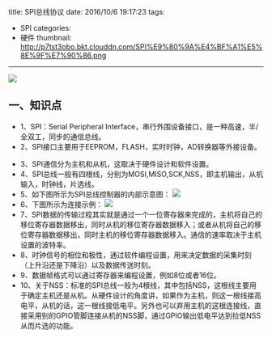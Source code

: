 title: SPI总线协议
date: 2016/10/6 19:17:23
tags:
- SPI
categories:
- 硬件
thumbnail: http://p7tst3obo.bkt.clouddn.com/SPI%E9%80%9A%E4%BF%A1%E5%8E%9F%E7%90%86.png
---


![](http://p7tst3obo.bkt.clouddn.com/SPI%E9%80%9A%E4%BF%A1%E5%8E%9F%E7%90%86.png)

## 一、知识点
- 1、SPI：Serial Peripheral Interface，串行外围设备接口，是一种高速，半/全双工，同步的通信总线。
- 2、SPI接口主要用于EEPROM，FLASH，实时时钟，AD转换器等外接设备。

<!-- more -->

- 3、SPI通信分为主机和从机，这取决于硬件设计和软件设置。
- 4、SPI总线一般有四根线，分别为MOSI,MISO,SCK,NSS，即主机输出，从机输入，时钟线，片选线。
- 5、如下图所示为SPI总线控制器的内部示意图：
![](http://p7tst3obo.bkt.clouddn.com/SPI%E5%86%85%E9%83%A8%E7%BB%93%E6%9E%84.png)
- 6、下图所示为连接示例：
![](http://p7tst3obo.bkt.clouddn.com/SPI%E8%BF%9E%E6%8E%A5%E5%9B%BE%E7%A4%BA.png)
- 7、SPI数据的传输过程其实就是通过一个一位寄存器来完成的，主机将自己的移位寄存器数据移出，同时从机的移位寄存器数据移入；或者从机将自己的移位寄存器数据移出，同时主机的移位寄存器数据移入。通信的速率取决于主机设置的波特率。
- 8、时钟信号的相位和极性，通过软件编程设置，用来决定数据的采集时刻（上升沿还是下降沿）以及数据传送时刻。
- 9、数据帧格式可以通过寄存器来编程设置，例如8位或者16位。
- 10、关于NSS：标准的SPI总线一般为4根线，其中包括NSS，这根线主要用于确定主机还是从机。从硬件设计的角度讲，如果作为主机，则这一根线接高电平，从机的话，这一根线接低电平。另外也可以弃用主机的这根连接线，直接采用别的GPIO管脚连接从机的NSS脚，通过GPIO输出低电平达到拉低NSS从而片选的功能。
